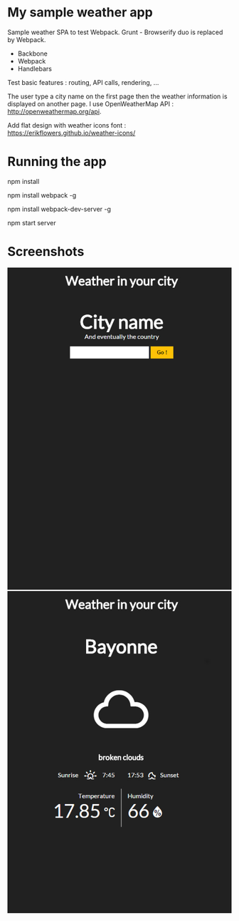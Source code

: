 # My sample weather app  

Sample weather SPA to test Webpack. Grunt - Browserify duo is replaced by Webpack.

- Backbone
- Webpack
- Handlebars

Test basic features : routing, API calls, rendering, ...

The user type a city name on the first page then the weather information is displayed on another page. I use OpenWeatherMap API : http://openweathermap.org/api.

Add flat design with weather icons font : https://erikflowers.github.io/weather-icons/

# Running the app

npm install

npm install webpack -g

npm install webpack-dev-server -g

npm start server

# Screenshots

![Home page](/screenshots/homePage.jpg?raw=true "Home page")
![Result page](/screenshots/resultPage.jpg?raw=true "Result page")
